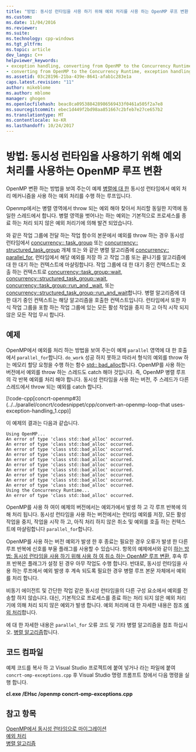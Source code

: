 ```yaml
---
title: "방법: 동시성 런타임을 사용 하기 위해 예외 처리를 사용 하는 OpenMP 루프 변환 | Microsoft Docs"
ms.custom: 
ms.date: 11/04/2016
ms.reviewer: 
ms.suite: 
ms.technology: cpp-windows
ms.tgt_pltfrm: 
ms.topic: article
dev_langs: C++
helpviewer_keywords:
- exception handling, converting from OpenMP to the Concurrency Runtime
- converting from OpenMP to the Concurrency Runtime, exception handling
ms.assetid: 03c28196-21ba-439e-8641-afab1c283e1a
caps.latest.revision: "11"
author: mikeblome
ms.author: mblome
manager: ghogen
ms.openlocfilehash: beac8ca095388428986569433f0461a505f2a7e8
ms.sourcegitcommit: ebec1d449f2bd98aa851667c2bfeb7e27ce657b2
ms.translationtype: MT
ms.contentlocale: ko-KR
ms.lasthandoff: 10/24/2017
---
```

# <a name="how-to-convert-an-openmp-loop-that-uses-exception-handling-to-use-the-concurrency-runtime"></a>방법: 동시성 런타임을 사용하기 위해 예외 처리를 사용하는 OpenMP 루프 변환
OpenMP 변환 하는 방법을 보여 주는이 예제 [병렬](../../parallel/concrt/how-to-use-parallel-invoke-to-write-a-parallel-sort-routine.md#parallel)[에 대 한](../../parallel/openmp/reference/for-openmp.md) 동시성 런타임에서 예외 처리 메커니즘을 사용 하는 예외 처리를 수행 하는 루프입니다.  
  
 Openmp에서는 병렬 영역에서 throw 되는 예외 해야 찾아서 처리할 동일한 지역에 동일한 스레드에서 합니다. 병렬 영역을 벗어나는 하는 예외는 기본적으로 프로세스를 종료 하는 처리 되지 않은 예외 처리기에 의해 발견 되었습니다.  
  

 와 같은 작업 그룹에 전달 하는 작업 함수의 본문에서 예외를 throw 하는 경우 동시성 런타임에서 [concurrency:: task_group](reference/task-group-class.md) 또는 [concurrency:: structured_task_group](../../parallel/concrt/reference/structured-task-group-class.md) 개체 또는 와 같은 병렬 알고리즘에 [concurrency:: parallel_for](reference/concurrency-namespace-functions.md#parallel_for), 런타임에서 해당 예외를 저장 하 고 작업 그룹 또는 끝나기를 알고리즘에 대 한 대기 하는 컨텍스트에 마샬링합니다. 작업 그룹에 대 한 대기 중인 컨텍스트는 호출 하는 컨텍스트로 [concurrency::task_group::wait](reference/task-group-class.md#wait), [concurrency::structured_task_group::wait](reference/structured-task-group-class.md#wait), [concurrency::task_group::run_and _wait](reference/task-group-class.md#run_and_wait), 또는 [concurrency::structured_task_group::run_and_wait](reference/structured-task-group-class.md#run_and_wait)합니다. 병렬 알고리즘에 대 한 대기 중인 컨텍스트는 해당 알고리즘을 호출한 컨텍스트입니다. 런타임에서 또한 자식 작업 그룹을 포함 하는 작업 그룹에 있는 모든 활성 작업을 중지 하 고 아직 시작 되지 않은 모든 작업 무시 합니다.  


  
## <a name="example"></a>예제  
 OpenMP에서 예외를 처리 하는 방법을 보여 주는이 예제 `parallel` 영역에 대 한 호출에서 `parallel_for`합니다. `do_work` 성공 하지 못하고 따라서 형식의 예외를 throw 하는 메모리 할당 요청을 수행 하는 함수 [std:: bad_alloc](../../standard-library/bad-alloc-class.md)합니다. OpenMP를 사용 하는 버전에서 예외를 throw 하는 스레드도 catch 해야 것입니다. 즉, OpenMP 병렬 루프의 각 반복 예외를 처리 해야 합니다. 동시성 런타임을 사용 하는 버전, 주 스레드가 다른 스레드에서 throw 되는 예외를 catch 합니다.  
  
 [!code-cpp[concrt-openmp#3](../../parallel/concrt/codesnippet/cpp/convert-an-openmp-loop-that uses-exception-handling_1.cpp)]  
  
 이 예제의 결과는 다음과 같습니다.  
  
```Output  
Using OpenMP...  
An error of type 'class std::bad_alloc' occurred.  
An error of type 'class std::bad_alloc' occurred.  
An error of type 'class std::bad_alloc' occurred.  
An error of type 'class std::bad_alloc' occurred.  
An error of type 'class std::bad_alloc' occurred.  
An error of type 'class std::bad_alloc' occurred.  
An error of type 'class std::bad_alloc' occurred.  
An error of type 'class std::bad_alloc' occurred.  
An error of type 'class std::bad_alloc' occurred.  
An error of type 'class std::bad_alloc' occurred.  
Using the Concurrency Runtime...  
An error of type 'class std::bad_alloc' occurred.  
```  
  
 OpenMP를 사용 하 여이 예제의 버전에서는 예외가에서 발생 하 고 각 루프 반복에 의해 처리 됩니다. 동시성 런타임을 사용 하는 버전에서는 런타임 예외를 저장, 모든 활성 작업을 중지, 작업을 시작 하 고, 아직 처리 하지 않은 취소 및 예외를 호출 하는 컨텍스트에 마샬링합니다 `parallel_for`합니다.  
  
 OpenMP를 사용 하는 버전 예외가 발생 한 후 종료는 필요한 경우 오류가 발생 한 다른 루프 반복에 신호를 부울 플래그를 사용할 수 있습니다. 항목의 예제에서와 같이 [하는 방법: 동시성 런타임을 사용 하기 위해 사용 하 여 취소 하는 OpenMP 루프 변환](../../parallel/concrt/convert-an-openmp-loop-that-uses-cancellation.md), 후속 루프 반복은 플래그가 설정 된 경우 아무 작업도 수행 합니다. 반대로, 동시성 런타임을 사용 하는 루프에서 예외 발생 후 계속 되도록 필요한 경우 병렬 루프 본문 자체에서 예외를 처리 합니다.  
  
 비동기 에이전트 및 간단한 작업 같은 동시성 런타임을의 다른 구성 요소에서 예외를 전송할 하지 않습니다. 대신, 기본적으로 프로세스를 종료 하는 처리 되지 않은 예외 처리기에 의해 처리 되지 않은 예외가 발생 합니다. 예외 처리에 대 한 자세한 내용은 참조 [예외 처리](../../parallel/concrt/exception-handling-in-the-concurrency-runtime.md)합니다.  
  
 에 대 한 자세한 내용은 `parallel_for` 오류 코드 및 기타 병렬 알고리즘을 참조 하십시오. [병렬 알고리즘](../../parallel/concrt/parallel-algorithms.md)합니다.  
  
## <a name="compiling-the-code"></a>코드 컴파일  
 예제 코드를 복사 하 고 Visual Studio 프로젝트에 붙여 넣거나 라는 파일에 붙여 `concrt-omp-exceptions.cpp` 후 Visual Studio 명령 프롬프트 창에서 다음 명령을 실행 합니다.  
  
 **cl.exe /EHsc /openmp concrt-omp-exceptions.cpp**  
  
## <a name="see-also"></a>참고 항목  
 [OpenMP에서 동시성 런타임으로 마이그레이션](../../parallel/concrt/migrating-from-openmp-to-the-concurrency-runtime.md)   
 [예외 처리](../../parallel/concrt/exception-handling-in-the-concurrency-runtime.md)   
 [병렬 알고리즘](../../parallel/concrt/parallel-algorithms.md)

